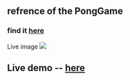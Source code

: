 ## refrence of the PongGame 
### find it [here](https://github.com/HarshYadav152/Games/tree/main/PongGame)
Live image
<img src="https://raw.githubusercontent.com/HarshYadav152/resources
/main/images/Games/PongGame.png" />

## Live demo -- [here](https://www.harshyadav152.me/Games/PongGame/)
